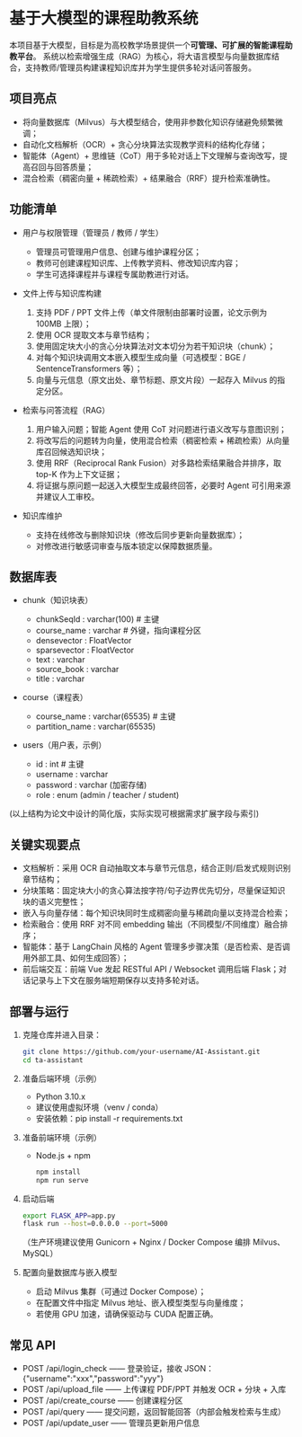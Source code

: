 # 基于大模型的课程助教系统

本项目基于大模型，目标是为高校教学场景提供一个**可管理、可扩展的智能课程助教平台**。
系统以检索增强生成（RAG）为核心，将大语言模型与向量数据库结合，支持教师/管理员构建课程知识库并为学生提供多轮对话问答服务。

## 项目亮点

- 将向量数据库（Milvus）与大模型结合，使用非参数化知识存储避免频繁微调；
- 自动化文档解析（OCR）+ 贪心分块算法实现教学资料的结构化存储；
- 智能体（Agent）+ 思维链（CoT）用于多轮对话上下文理解与查询改写，提高召回与回答质量；
- 混合检索（稠密向量 + 稀疏检索）+ 结果融合（RRF）提升检索准确性。

## 功能清单

- 用户与权限管理（管理员 / 教师 / 学生）
  - 管理员可管理用户信息、创建与维护课程分区；
  - 教师可创建课程知识库、上传教学资料、修改知识库内容；
  - 学生可选择课程并与课程专属助教进行对话。

- 文件上传与知识库构建
  1. 支持 PDF / PPT 文件上传（单文件限制由部署时设置，论文示例为 100MB 上限）；
  2. 使用 OCR 提取文本与章节结构；
  3. 使用固定块大小的贪心分块算法对文本切分为若干知识块（chunk）；
  4. 对每个知识块调用文本嵌入模型生成向量（可选模型：BGE / SentenceTransformers 等）；
  5. 向量与元信息（原文出处、章节标题、原文片段）一起存入 Milvus 的指定分区。

- 检索与问答流程（RAG）
  1. 用户输入问题；智能 Agent 使用 CoT 对问题进行语义改写与意图识别；
  2. 将改写后的问题转为向量，使用混合检索（稠密检索 + 稀疏检索）从向量库召回候选知识块；
  3. 使用 RRF（Reciprocal Rank Fusion）对多路检索结果融合并排序，取 top-K 作为上下文证据；
  4. 将证据与原问题一起送入大模型生成最终回答，必要时 Agent 可引用来源并建议人工审校。

- 知识库维护
  - 支持在线修改与删除知识块（修改后同步更新向量数据库）；
  - 对修改进行敏感词审查与版本锁定以保障数据质量。

## 数据库表

- chunk（知识块表）
  - chunkSeqId : varchar(100)  # 主键
  - course_name : varchar      # 外键，指向课程分区
  - densevector : FloatVector
  - sparsevector : FloatVector
  - text : varchar
  - source_book : varchar
  - title : varchar

- course（课程表）
  - course_name : varchar(65535)  # 主键
  - partition_name : varchar(65535)

- users（用户表，示例）
  - id : int  # 主键
  - username : varchar
  - password : varchar (加密存储)
  - role : enum (admin / teacher / student)

(以上结构为论文中设计的简化版，实际实现可根据需求扩展字段与索引)

## 关键实现要点

- 文档解析：采用 OCR 自动抽取文本与章节元信息，结合正则/启发式规则识别章节结构；
- 分块策略：固定块大小的贪心算法按字符/句子边界优先切分，尽量保证知识块的语义完整性；
- 嵌入与向量存储：每个知识块同时生成稠密向量与稀疏向量以支持混合检索；
- 检索融合：使用 RRF 对不同 embedding 输出（不同模型/不同维度）融合排序；
- 智能体：基于 LangChain 风格的 Agent 管理多步骤决策（是否检索、是否调用外部工具、如何生成回答）；
- 前后端交互：前端 Vue 发起 RESTful API / Websocket 调用后端 Flask；对话记录与上下文在服务端短期保存以支持多轮对话。

## 部署与运行

1. 克隆仓库并进入目录：

   ```bash
   git clone https://github.com/your-username/AI-Assistant.git
   cd ta-assistant
   ```

2. 准备后端环境（示例）

   - Python 3.10.x
   - 建议使用虚拟环境（venv / conda）
   - 安装依赖：pip install -r requirements.txt

3. 准备前端环境（示例）

   - Node.js + npm

     ```bash
     npm install
     npm run serve
     ```

4. 启动后端

   ```bash
   export FLASK_APP=app.py
   flask run --host=0.0.0.0 --port=5000
   ```

   （生产环境建议使用 Gunicorn + Nginx / Docker Compose 编排 Milvus、MySQL）

5. 配置向量数据库与嵌入模型

   - 启动 Milvus 集群（可通过 Docker Compose）；
   - 在配置文件中指定 Milvus 地址、嵌入模型类型与向量维度；
   - 若使用 GPU 加速，请确保驱动与 CUDA 配置正确。

## 常见 API

- POST /api/login_check —— 登录验证，接收 JSON：{"username":"xxx","password":"yyy"}
- POST /api/upload_file —— 上传课程 PDF/PPT 并触发 OCR + 分块 + 入库
- POST /api/create_course —— 创建课程分区
- POST /api/query —— 提交问题，返回智能回答（内部会触发检索与生成）
- POST /api/update_user —— 管理员更新用户信息
